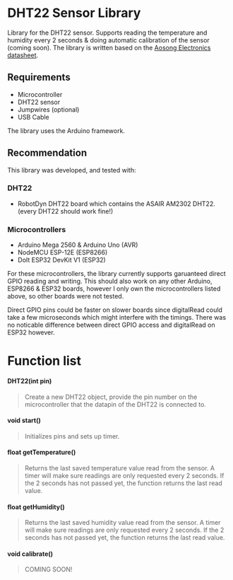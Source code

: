 # DHT22 Sensor Library

Library for the DHT22 sensor. Supports reading the temperature and humidity every 2 seconds & doing automatic calibration of the sensor (coming soon). The library is written based on the [Aosong Electronics datasheet](https://datasheetspdf.com/pdf/792211/Aosong/DHT22/1).

## Requirements

* Microcontroller
* DHT22 sensor
* Jumpwires (optional)
* USB Cable

The library uses the Arduino framework.

## Recommendation

This library was developed, and tested with:

### DHT22

* RobotDyn DHT22 board which contains the ASAIR AM2302 DHT22. (every DHT22 should work fine!)

### Microcontrollers

* Arduino Mega 2560 & Arduino Uno (AVR)
* NodeMCU ESP-12E (ESP8266)
* DoIt ESP32 DevKit V1 (ESP32)

For these microcontrollers, the library currently supports garuanteed direct GPIO reading and writing. This should also work on any other Arduino, ESP8266 & ESP32 boards, however I only own the microcontrollers listed above, so other boards were not tested.

Direct GPIO pins could be faster on slower boards since digitalRead could take a few microseconds which might interfere with the timings. There was no noticable difference between direct GPIO access and digitalRead on ESP32 however.

# Function list

#### DHT22(int pin)
> Create a new DHT22 object, provide the pin number on the microcontroller that the datapin of the DHT22 is connected to.

#### void start()
> Initializes pins and sets up timer.

#### float getTemperature()
> Returns the last saved temperature value read from the sensor. A timer will make sure readings are only requested every 2 seconds. If the 2 seconds has not passed yet, the function returns the last read value.

#### float getHumidity()
> Returns the last saved humidity value read from the sensor. A timer will make sure readings are only requested every 2 seconds. If the 2 seconds has not passed yet, the function returns the last read value.

#### void calibrate()
> COMING SOON!
